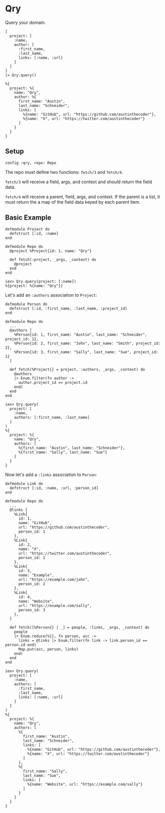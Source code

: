 # Qry

Query your domain.

    [
      project: [
        :name,
        author: [
          :first_name,
          :last_name,
          links: [:name, :url]
        ]
      ]
    ]
    |> Qry.query()

    %{
      project: %{
        name: "Qry",
        author: %{
          first_name: "Austin",
          last_name: "Schneider",
          links: [
            %{name: "GitHub", url: "https://github.com/austinthecoder"},
            %{name: "X", url: "https://twitter.com/austinthecoder"}
          ]
        }
      }
    }

## Setup

    config :qry, repo: Repo

The repo must define two functions: `fetch/3` and `fetch/4`.

`fetch/3` will receive a field, args, and context and should return the field data.

`fetch/4` will receive a parent, field, args, and context. If the parent is a list, it must return the a map of the field data keyed by each parent item.

## Basic Example

    defmodule Project do
      defstruct [:id, :name]
    end

    defmodule Repo do
      @project %Project{id: 1, name: "Qry"}

      def fetch(:project, _args, _context) do
        @project
      end
    end

    iex> Qry.query(project: [:name])
    %{project: %{name: "Qry"}}

Let's add an `:authors` association to `Project`:

    defmodule Person do
      defstruct [:id, :first_name, :last_name, :project_id]
    end

    defmodule Repo do
      ...
      @authors [
        %Person{id: 1, first_name: "Austin", last_name: "Schneider", project_id: 1},
        %Person{id: 2, first_name: "John", last_name: "Smith", project_id: 2},
        %Person{id: 3, first_name: "Sally", last_name: "Sue", project_id: 1}
      ]

      def fetch(%Project{} = project, :authors, _args, _context) do
        @authors
        |> Enum.filter(fn author ->
          author.project_id == project.id
        end)
      end
    end

    iex> Qry.query(
      project: [
        :name,
        authors: [:first_name, :last_name]
      ]
    )
    %{
      project: %{
        name: "Qry",
        authors: [
          %{first_name: "Austin", last_name: "Schneider"},
          %{first_name: "Sally", last_name: "Sue"}
        ]
      }
    }

Now let's add a `:links` association to `Person`:

    defmodule Link do
      defstruct [:id, :name, :url, :person_id]
    end

    defmodule Repo do
      ...
      @links [
        %Link{
          id: 1,
          name: "GitHub",
          url: "https://github.com/austinthecoder",
          person_id: 1
        },
        %Link{
          id: 2,
          name: "X",
          url: "https://twitter.com/austinthecoder",
          person_id: 1
        },
        %Link{
          id: 3,
          name: "Example",
          url: "https://example.com/john",
          person_id: 2
        },
        %Link{
          id: 4,
          name: "Website",
          url: "https://example.com/sally",
          person_id: 3
        },
      ]

      def fetch([%Person{} | _] = people, :links, _args, _context) do
        people
        |> Enum.reduce(%{}, fn person, acc ->
          links = @links |> Enum.filter(fn link -> link.person_id == person.id end)
          Map.put(acc, person, links)
        end)
      end
    end

    iex> Qry.query(
      project: [
        :name,
        authors: [
          :first_name,
          :last_name,
          links: [:name, :url]
        ]
      ]
    )
    %{
      project: %{
        name: "Qry",
        authors: [
          %{
            first_name: "Austin",
            last_name: "Schneider",
            links: [
              %{name: "GitHub", url: "https://github.com/austinthecoder"},
              %{name: "X", url: "https://twitter.com/austinthecoder"}
            ]
          },
          %{
            first_name: "Sally",
            last_name: "Sue",
            links: [
              %{name: "Website", url: "https://example.com/sally"}
            ]
          }
        ]
      }
    }
